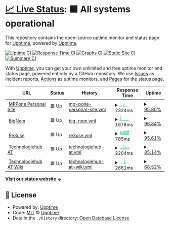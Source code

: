 # [📈 Live Status](https://up.mpp.one): <!--live status--> **🟩 All systems operational**

This repository contains the open-source uptime monitor and status page for [Upptime](https://upptime.js.org), powered by [Upptime](https://github.com/upptime/upptime).

[![Uptime CI](https://github.com/MPPexcellent/upptime/workflows/Uptime%20CI/badge.svg)](https://github.com/MPPexcellent/upptime/actions?query=workflow%3A%22Uptime+CI%22)
[![Response Time CI](https://github.com/MPPexcellent/upptime/workflows/Response%20Time%20CI/badge.svg)](https://github.com/MPPexcellent/upptime/actions?query=workflow%3A%22Response+Time+CI%22)
[![Graphs CI](https://github.com/MPPexcellent/upptime/workflows/Graphs%20CI/badge.svg)](https://github.com/MPPexcellent/upptime/actions?query=workflow%3A%22Graphs+CI%22)
[![Static Site CI](https://github.com/MPPexcellent/upptime/workflows/Static%20Site%20CI/badge.svg)](https://github.com/MPPexcellent/upptime/actions?query=workflow%3A%22Static+Site+CI%22)
[![Summary CI](https://github.com/MPPexcellent/upptime/workflows/Summary%20CI/badge.svg)](https://github.com/MPPexcellent/upptime/actions?query=workflow%3A%22Summary+CI%22)

With [Upptime](https://upptime.js.org), you can get your own unlimited and free uptime monitor and status page, powered entirely by a GitHub repository. We use [Issues](https://github.com/upptime/upptime/issues) as incident reports, [Actions](https://github.com/MPPexcellent/upptime/actions) as uptime monitors, and [Pages](https://up.mpp.one) for the status page.

<!--start: status pages-->
<!-- This summary is generated by Upptime (https://github.com/upptime/upptime) -->
<!-- Do not edit this manually, your changes will be overwritten -->
<!-- prettier-ignore -->
| URL | Status | History | Response Time | Uptime |
| --- | ------ | ------- | ------------- | ------ |
| <img alt="" src="https://icons.duckduckgo.com/ip3/mpp.one.ico" height="13"> [MPPone Personal Site](https://mpp.one) | 🟩 Up | [mp-pone-personal-site.yml](https://github.com/MPPexcellent/upptime/commits/HEAD/history/mp-pone-personal-site.yml) | <details><summary><img alt="Response time graph" src="./graphs/mp-pone-personal-site/response-time-week.png" height="20"> 2324ms</summary><br><a href="https://up.mpp.one/history/mp-pone-personal-site"><img alt="Response time 2324" src="https://img.shields.io/endpoint?url=https%3A%2F%2Fraw.githubusercontent.com%2FMPPexcellent%2Fupptime%2FHEAD%2Fapi%2Fmp-pone-personal-site%2Fresponse-time.json"></a><br><a href="https://up.mpp.one/history/mp-pone-personal-site"><img alt="24-hour response time 657" src="https://img.shields.io/endpoint?url=https%3A%2F%2Fraw.githubusercontent.com%2FMPPexcellent%2Fupptime%2FHEAD%2Fapi%2Fmp-pone-personal-site%2Fresponse-time-day.json"></a><br><a href="https://up.mpp.one/history/mp-pone-personal-site"><img alt="7-day response time 2324" src="https://img.shields.io/endpoint?url=https%3A%2F%2Fraw.githubusercontent.com%2FMPPexcellent%2Fupptime%2FHEAD%2Fapi%2Fmp-pone-personal-site%2Fresponse-time-week.json"></a><br><a href="https://up.mpp.one/history/mp-pone-personal-site"><img alt="30-day response time 2324" src="https://img.shields.io/endpoint?url=https%3A%2F%2Fraw.githubusercontent.com%2FMPPexcellent%2Fupptime%2FHEAD%2Fapi%2Fmp-pone-personal-site%2Fresponse-time-month.json"></a><br><a href="https://up.mpp.one/history/mp-pone-personal-site"><img alt="1-year response time 2324" src="https://img.shields.io/endpoint?url=https%3A%2F%2Fraw.githubusercontent.com%2FMPPexcellent%2Fupptime%2FHEAD%2Fapi%2Fmp-pone-personal-site%2Fresponse-time-year.json"></a></details> | <details><summary><a href="https://up.mpp.one/history/mp-pone-personal-site">95.80%</a></summary><a href="https://up.mpp.one/history/mp-pone-personal-site"><img alt="All-time uptime 95.80%" src="https://img.shields.io/endpoint?url=https%3A%2F%2Fraw.githubusercontent.com%2FMPPexcellent%2Fupptime%2FHEAD%2Fapi%2Fmp-pone-personal-site%2Fuptime.json"></a><br><a href="https://up.mpp.one/history/mp-pone-personal-site"><img alt="24-hour uptime 97.17%" src="https://img.shields.io/endpoint?url=https%3A%2F%2Fraw.githubusercontent.com%2FMPPexcellent%2Fupptime%2FHEAD%2Fapi%2Fmp-pone-personal-site%2Fuptime-day.json"></a><br><a href="https://up.mpp.one/history/mp-pone-personal-site"><img alt="7-day uptime 95.80%" src="https://img.shields.io/endpoint?url=https%3A%2F%2Fraw.githubusercontent.com%2FMPPexcellent%2Fupptime%2FHEAD%2Fapi%2Fmp-pone-personal-site%2Fuptime-week.json"></a><br><a href="https://up.mpp.one/history/mp-pone-personal-site"><img alt="30-day uptime 95.80%" src="https://img.shields.io/endpoint?url=https%3A%2F%2Fraw.githubusercontent.com%2FMPPexcellent%2Fupptime%2FHEAD%2Fapi%2Fmp-pone-personal-site%2Fuptime-month.json"></a><br><a href="https://up.mpp.one/history/mp-pone-personal-site"><img alt="1-year uptime 95.80%" src="https://img.shields.io/endpoint?url=https%3A%2F%2Fraw.githubusercontent.com%2FMPPexcellent%2Fupptime%2FHEAD%2Fapi%2Fmp-pone-personal-site%2Fuptime-year.json"></a></details>
| <img alt="" src="https://icons.duckduckgo.com/ip3/bignom.mpp.one.ico" height="13"> [BigNom](https://bignom.mpp.one) | 🟩 Up | [big-nom.yml](https://github.com/MPPexcellent/upptime/commits/HEAD/history/big-nom.yml) | <details><summary><img alt="Response time graph" src="./graphs/big-nom/response-time-week.png" height="20"> 1678ms</summary><br><a href="https://up.mpp.one/history/big-nom"><img alt="Response time 1678" src="https://img.shields.io/endpoint?url=https%3A%2F%2Fraw.githubusercontent.com%2FMPPexcellent%2Fupptime%2FHEAD%2Fapi%2Fbig-nom%2Fresponse-time.json"></a><br><a href="https://up.mpp.one/history/big-nom"><img alt="24-hour response time 1273" src="https://img.shields.io/endpoint?url=https%3A%2F%2Fraw.githubusercontent.com%2FMPPexcellent%2Fupptime%2FHEAD%2Fapi%2Fbig-nom%2Fresponse-time-day.json"></a><br><a href="https://up.mpp.one/history/big-nom"><img alt="7-day response time 1678" src="https://img.shields.io/endpoint?url=https%3A%2F%2Fraw.githubusercontent.com%2FMPPexcellent%2Fupptime%2FHEAD%2Fapi%2Fbig-nom%2Fresponse-time-week.json"></a><br><a href="https://up.mpp.one/history/big-nom"><img alt="30-day response time 1678" src="https://img.shields.io/endpoint?url=https%3A%2F%2Fraw.githubusercontent.com%2FMPPexcellent%2Fupptime%2FHEAD%2Fapi%2Fbig-nom%2Fresponse-time-month.json"></a><br><a href="https://up.mpp.one/history/big-nom"><img alt="1-year response time 1678" src="https://img.shields.io/endpoint?url=https%3A%2F%2Fraw.githubusercontent.com%2FMPPexcellent%2Fupptime%2FHEAD%2Fapi%2Fbig-nom%2Fresponse-time-year.json"></a></details> | <details><summary><a href="https://up.mpp.one/history/big-nom">96.84%</a></summary><a href="https://up.mpp.one/history/big-nom"><img alt="All-time uptime 96.84%" src="https://img.shields.io/endpoint?url=https%3A%2F%2Fraw.githubusercontent.com%2FMPPexcellent%2Fupptime%2FHEAD%2Fapi%2Fbig-nom%2Fuptime.json"></a><br><a href="https://up.mpp.one/history/big-nom"><img alt="24-hour uptime 97.20%" src="https://img.shields.io/endpoint?url=https%3A%2F%2Fraw.githubusercontent.com%2FMPPexcellent%2Fupptime%2FHEAD%2Fapi%2Fbig-nom%2Fuptime-day.json"></a><br><a href="https://up.mpp.one/history/big-nom"><img alt="7-day uptime 96.84%" src="https://img.shields.io/endpoint?url=https%3A%2F%2Fraw.githubusercontent.com%2FMPPexcellent%2Fupptime%2FHEAD%2Fapi%2Fbig-nom%2Fuptime-week.json"></a><br><a href="https://up.mpp.one/history/big-nom"><img alt="30-day uptime 96.84%" src="https://img.shields.io/endpoint?url=https%3A%2F%2Fraw.githubusercontent.com%2FMPPexcellent%2Fupptime%2FHEAD%2Fapi%2Fbig-nom%2Fuptime-month.json"></a><br><a href="https://up.mpp.one/history/big-nom"><img alt="1-year uptime 96.84%" src="https://img.shields.io/endpoint?url=https%3A%2F%2Fraw.githubusercontent.com%2FMPPexcellent%2Fupptime%2FHEAD%2Fapi%2Fbig-nom%2Fuptime-year.json"></a></details>
| <img alt="" src="https://icons.duckduckgo.com/ip3/re3use.at.ico" height="13"> [Re3use](https://re3use.at) | 🟩 Up | [re3use.yml](https://github.com/MPPexcellent/upptime/commits/HEAD/history/re3use.yml) | <details><summary><img alt="Response time graph" src="./graphs/re3use/response-time-week.png" height="20"> 785ms</summary><br><a href="https://up.mpp.one/history/re3use"><img alt="Response time 785" src="https://img.shields.io/endpoint?url=https%3A%2F%2Fraw.githubusercontent.com%2FMPPexcellent%2Fupptime%2FHEAD%2Fapi%2Fre3use%2Fresponse-time.json"></a><br><a href="https://up.mpp.one/history/re3use"><img alt="24-hour response time 821" src="https://img.shields.io/endpoint?url=https%3A%2F%2Fraw.githubusercontent.com%2FMPPexcellent%2Fupptime%2FHEAD%2Fapi%2Fre3use%2Fresponse-time-day.json"></a><br><a href="https://up.mpp.one/history/re3use"><img alt="7-day response time 785" src="https://img.shields.io/endpoint?url=https%3A%2F%2Fraw.githubusercontent.com%2FMPPexcellent%2Fupptime%2FHEAD%2Fapi%2Fre3use%2Fresponse-time-week.json"></a><br><a href="https://up.mpp.one/history/re3use"><img alt="30-day response time 785" src="https://img.shields.io/endpoint?url=https%3A%2F%2Fraw.githubusercontent.com%2FMPPexcellent%2Fupptime%2FHEAD%2Fapi%2Fre3use%2Fresponse-time-month.json"></a><br><a href="https://up.mpp.one/history/re3use"><img alt="1-year response time 785" src="https://img.shields.io/endpoint?url=https%3A%2F%2Fraw.githubusercontent.com%2FMPPexcellent%2Fupptime%2FHEAD%2Fapi%2Fre3use%2Fresponse-time-year.json"></a></details> | <details><summary><a href="https://up.mpp.one/history/re3use">95.61%</a></summary><a href="https://up.mpp.one/history/re3use"><img alt="All-time uptime 95.61%" src="https://img.shields.io/endpoint?url=https%3A%2F%2Fraw.githubusercontent.com%2FMPPexcellent%2Fupptime%2FHEAD%2Fapi%2Fre3use%2Fuptime.json"></a><br><a href="https://up.mpp.one/history/re3use"><img alt="24-hour uptime 97.23%" src="https://img.shields.io/endpoint?url=https%3A%2F%2Fraw.githubusercontent.com%2FMPPexcellent%2Fupptime%2FHEAD%2Fapi%2Fre3use%2Fuptime-day.json"></a><br><a href="https://up.mpp.one/history/re3use"><img alt="7-day uptime 95.61%" src="https://img.shields.io/endpoint?url=https%3A%2F%2Fraw.githubusercontent.com%2FMPPexcellent%2Fupptime%2FHEAD%2Fapi%2Fre3use%2Fuptime-week.json"></a><br><a href="https://up.mpp.one/history/re3use"><img alt="30-day uptime 95.61%" src="https://img.shields.io/endpoint?url=https%3A%2F%2Fraw.githubusercontent.com%2FMPPexcellent%2Fupptime%2FHEAD%2Fapi%2Fre3use%2Fuptime-month.json"></a><br><a href="https://up.mpp.one/history/re3use"><img alt="1-year uptime 95.61%" src="https://img.shields.io/endpoint?url=https%3A%2F%2Fraw.githubusercontent.com%2FMPPexcellent%2Fupptime%2FHEAD%2Fapi%2Fre3use%2Fuptime-year.json"></a></details>
| <img alt="" src="https://icons.duckduckgo.com/ip3/www.technologiehub.at.ico" height="13"> [Technologiehub AT](https://www.technologiehub.at) | 🟩 Up | [technologiehub-at.yml](https://github.com/MPPexcellent/upptime/commits/HEAD/history/technologiehub-at.yml) | <details><summary><img alt="Response time graph" src="./graphs/technologiehub-at/response-time-week.png" height="20"> 2204ms</summary><br><a href="https://up.mpp.one/history/technologiehub-at"><img alt="Response time 2204" src="https://img.shields.io/endpoint?url=https%3A%2F%2Fraw.githubusercontent.com%2FMPPexcellent%2Fupptime%2FHEAD%2Fapi%2Ftechnologiehub-at%2Fresponse-time.json"></a><br><a href="https://up.mpp.one/history/technologiehub-at"><img alt="24-hour response time 4154" src="https://img.shields.io/endpoint?url=https%3A%2F%2Fraw.githubusercontent.com%2FMPPexcellent%2Fupptime%2FHEAD%2Fapi%2Ftechnologiehub-at%2Fresponse-time-day.json"></a><br><a href="https://up.mpp.one/history/technologiehub-at"><img alt="7-day response time 2204" src="https://img.shields.io/endpoint?url=https%3A%2F%2Fraw.githubusercontent.com%2FMPPexcellent%2Fupptime%2FHEAD%2Fapi%2Ftechnologiehub-at%2Fresponse-time-week.json"></a><br><a href="https://up.mpp.one/history/technologiehub-at"><img alt="30-day response time 2204" src="https://img.shields.io/endpoint?url=https%3A%2F%2Fraw.githubusercontent.com%2FMPPexcellent%2Fupptime%2FHEAD%2Fapi%2Ftechnologiehub-at%2Fresponse-time-month.json"></a><br><a href="https://up.mpp.one/history/technologiehub-at"><img alt="1-year response time 2204" src="https://img.shields.io/endpoint?url=https%3A%2F%2Fraw.githubusercontent.com%2FMPPexcellent%2Fupptime%2FHEAD%2Fapi%2Ftechnologiehub-at%2Fresponse-time-year.json"></a></details> | <details><summary><a href="https://up.mpp.one/history/technologiehub-at">85.14%</a></summary><a href="https://up.mpp.one/history/technologiehub-at"><img alt="All-time uptime 85.14%" src="https://img.shields.io/endpoint?url=https%3A%2F%2Fraw.githubusercontent.com%2FMPPexcellent%2Fupptime%2FHEAD%2Fapi%2Ftechnologiehub-at%2Fuptime.json"></a><br><a href="https://up.mpp.one/history/technologiehub-at"><img alt="24-hour uptime 95.69%" src="https://img.shields.io/endpoint?url=https%3A%2F%2Fraw.githubusercontent.com%2FMPPexcellent%2Fupptime%2FHEAD%2Fapi%2Ftechnologiehub-at%2Fuptime-day.json"></a><br><a href="https://up.mpp.one/history/technologiehub-at"><img alt="7-day uptime 85.14%" src="https://img.shields.io/endpoint?url=https%3A%2F%2Fraw.githubusercontent.com%2FMPPexcellent%2Fupptime%2FHEAD%2Fapi%2Ftechnologiehub-at%2Fuptime-week.json"></a><br><a href="https://up.mpp.one/history/technologiehub-at"><img alt="30-day uptime 85.14%" src="https://img.shields.io/endpoint?url=https%3A%2F%2Fraw.githubusercontent.com%2FMPPexcellent%2Fupptime%2FHEAD%2Fapi%2Ftechnologiehub-at%2Fuptime-month.json"></a><br><a href="https://up.mpp.one/history/technologiehub-at"><img alt="1-year uptime 85.14%" src="https://img.shields.io/endpoint?url=https%3A%2F%2Fraw.githubusercontent.com%2FMPPexcellent%2Fupptime%2FHEAD%2Fapi%2Ftechnologiehub-at%2Fuptime-year.json"></a></details>
| <img alt="" src="https://icons.duckduckgo.com/ip3/wiki.technologiehub.at.ico" height="13"> [Technologiehub AT Wiki](https://wiki.technologiehub.at) | 🟩 Up | [technologiehub-at-wiki.yml](https://github.com/MPPexcellent/upptime/commits/HEAD/history/technologiehub-at-wiki.yml) | <details><summary><img alt="Response time graph" src="./graphs/technologiehub-at-wiki/response-time-week.png" height="20"> 2661ms</summary><br><a href="https://up.mpp.one/history/technologiehub-at-wiki"><img alt="Response time 2661" src="https://img.shields.io/endpoint?url=https%3A%2F%2Fraw.githubusercontent.com%2FMPPexcellent%2Fupptime%2FHEAD%2Fapi%2Ftechnologiehub-at-wiki%2Fresponse-time.json"></a><br><a href="https://up.mpp.one/history/technologiehub-at-wiki"><img alt="24-hour response time 729" src="https://img.shields.io/endpoint?url=https%3A%2F%2Fraw.githubusercontent.com%2FMPPexcellent%2Fupptime%2FHEAD%2Fapi%2Ftechnologiehub-at-wiki%2Fresponse-time-day.json"></a><br><a href="https://up.mpp.one/history/technologiehub-at-wiki"><img alt="7-day response time 2661" src="https://img.shields.io/endpoint?url=https%3A%2F%2Fraw.githubusercontent.com%2FMPPexcellent%2Fupptime%2FHEAD%2Fapi%2Ftechnologiehub-at-wiki%2Fresponse-time-week.json"></a><br><a href="https://up.mpp.one/history/technologiehub-at-wiki"><img alt="30-day response time 2661" src="https://img.shields.io/endpoint?url=https%3A%2F%2Fraw.githubusercontent.com%2FMPPexcellent%2Fupptime%2FHEAD%2Fapi%2Ftechnologiehub-at-wiki%2Fresponse-time-month.json"></a><br><a href="https://up.mpp.one/history/technologiehub-at-wiki"><img alt="1-year response time 2661" src="https://img.shields.io/endpoint?url=https%3A%2F%2Fraw.githubusercontent.com%2FMPPexcellent%2Fupptime%2FHEAD%2Fapi%2Ftechnologiehub-at-wiki%2Fresponse-time-year.json"></a></details> | <details><summary><a href="https://up.mpp.one/history/technologiehub-at-wiki">68.52%</a></summary><a href="https://up.mpp.one/history/technologiehub-at-wiki"><img alt="All-time uptime 68.52%" src="https://img.shields.io/endpoint?url=https%3A%2F%2Fraw.githubusercontent.com%2FMPPexcellent%2Fupptime%2FHEAD%2Fapi%2Ftechnologiehub-at-wiki%2Fuptime.json"></a><br><a href="https://up.mpp.one/history/technologiehub-at-wiki"><img alt="24-hour uptime 100.00%" src="https://img.shields.io/endpoint?url=https%3A%2F%2Fraw.githubusercontent.com%2FMPPexcellent%2Fupptime%2FHEAD%2Fapi%2Ftechnologiehub-at-wiki%2Fuptime-day.json"></a><br><a href="https://up.mpp.one/history/technologiehub-at-wiki"><img alt="7-day uptime 68.52%" src="https://img.shields.io/endpoint?url=https%3A%2F%2Fraw.githubusercontent.com%2FMPPexcellent%2Fupptime%2FHEAD%2Fapi%2Ftechnologiehub-at-wiki%2Fuptime-week.json"></a><br><a href="https://up.mpp.one/history/technologiehub-at-wiki"><img alt="30-day uptime 68.52%" src="https://img.shields.io/endpoint?url=https%3A%2F%2Fraw.githubusercontent.com%2FMPPexcellent%2Fupptime%2FHEAD%2Fapi%2Ftechnologiehub-at-wiki%2Fuptime-month.json"></a><br><a href="https://up.mpp.one/history/technologiehub-at-wiki"><img alt="1-year uptime 68.52%" src="https://img.shields.io/endpoint?url=https%3A%2F%2Fraw.githubusercontent.com%2FMPPexcellent%2Fupptime%2FHEAD%2Fapi%2Ftechnologiehub-at-wiki%2Fuptime-year.json"></a></details>

<!--end: status pages-->

[**Visit our status website →**](https://up.mpp.one)

## 📄 License

- Powered by: [Upptime](https://github.com/upptime/upptime)
- Code: [MIT](./LICENSE) © [Upptime](https://upptime.js.org)
- Data in the `./history` directory: [Open Database License](https://opendatacommons.org/licenses/odbl/1-0/)
